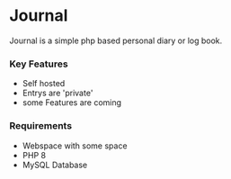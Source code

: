 # Journal

Journal is a simple php based personal diary or log book.

### Key Features

* Self hosted
* Entrys are 'private'
* some Features are coming

### Requirements

* Webspace with some space
* PHP 8
* MySQL Database